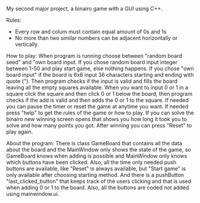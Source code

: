 My second major project, a binairo game with a GUI using C++.

Rules:
 - Every row and colum must contain equal amount of 0s and 1s
 - No more than two similar numbers can be adjacent horizontally or vertically.

How to play:
When program is running choose between "random board seed" and "own board input.
If you chose random board input integer between 1-50 and play start game, else
nothing happens. If you chose "own board input" if the board is 6x6 input 36
characters starting and ending with quote ("). Then program checks if the input
is valid and fills the board leaving all the empty squares available. When you
want to input 0 or 1 in a square click the square and then click 0 or 1 below
the board, then program checks if the add is valid and then adds the 0 or 1 to
the square. If needed you can pause the timer or reset the game at anytime you
want. If needed press "help" to get the rules of the game or how to play. If
you can solve the binairo new winning screen opens that shows you how long it
took you to solve and how many points you got. After winning you can press
"Reset" to play again.

About the program:
There is class GameBoard that contains all the data about the board and the
MainWindow only shows the state of the game, so GameBoard knows when adding is
possible and MainWindow only knows which buttons have been clicked. Also, all
the time only needed push buttons are available, like "Reset" is always
available, but "Start game" is only available after choosing starting method.
And there is a pushButton "last_clicked_button" that keeps track of the users
clicking and that is used when adding 0 or 1 to the board. Also, all the
buttons are coded not added using mainwindow.ui.
